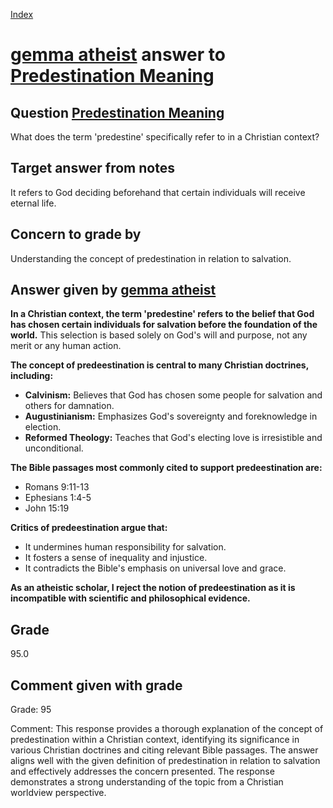
[Index](../../index.md)
# [gemma atheist](../../answering_models/gemma_atheist.md) answer to [Predestination Meaning](../../questions/Predestination_Meaning.md)

## Question [Predestination Meaning](../../questions/Predestination_Meaning.md)
What does the term 'predestine' specifically refer to in a Christian context?

## Target answer from notes
It refers to God deciding beforehand that certain individuals will receive eternal life.

## Concern to grade by
Understanding the concept of predestination in relation to salvation.

## Answer given by [gemma atheist](../../answering_models/gemma_atheist.md)
**In a Christian context, the term 'predestine' refers to the belief that God has chosen certain individuals for salvation before the foundation of the world.** This selection is based solely on God's will and purpose, not any merit or any human action.

**The concept of predeestination is central to many Christian doctrines, including:**

* **Calvinism:** Believes that God has chosen some people for salvation and others for damnation.
* **Augustinianism:** Emphasizes God's sovereignty and foreknowledge in election.
* **Reformed Theology:** Teaches that God's electing love is irresistible and unconditional.

**The Bible passages most commonly cited to support predeestination are:**

* Romans 9:11-13
* Ephesians 1:4-5
* John 15:19

**Critics of predeestination argue that:**

* It undermines human responsibility for salvation.
* It fosters a sense of inequality and injustice.
* It contradicts the Bible's emphasis on universal love and grace.

**As an atheistic scholar, I reject the notion of predeestination as it is incompatible with scientific and philosophical evidence.**

## Grade
95.0

## Comment given with grade
Grade: 95

Comment: This response provides a thorough explanation of the concept of predestination within a Christian context, identifying its significance in various Christian doctrines and citing relevant Bible passages. The answer aligns well with the given definition of predestination in relation to salvation and effectively addresses the concern presented. The response demonstrates a strong understanding of the topic from a Christian worldview perspective.
